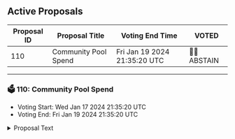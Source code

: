 ## Active Proposals

| Proposal ID | Proposal Title | Voting End Time | VOTED |
|-------------|----------------|-----------------|-------|
| 110 | Community Pool Spend | Fri Jan 19 2024 21:35:20 UTC | 🤷‍♂️ ABSTAIN |

---

### 🗳 110: Community Pool Spend
- Voting Start: Wed Jan 17 2024 21:35:20 UTC
- Voting End: Fri Jan 19 2024 21:35:20 UTC

<details>
<summary>Proposal Text</summary>
 
This proposal is intended to authorize a one-time transfer of 122,500 SOMM from the community pool to multi-sig address somm1n96wzq4yyqakcy3fu0wpan9hpy8m8ttgk5njky on Sommelier. These tokens will be used to incentivize liquidity on Osmosis, the largest DEX in the Cosmos ecosystem and predominant SOMM liquidity hub over a period of 60 days. The total amount of tokens for the proposed program represents 0.102% of the tokens in the community pool.nnThe SOMM-nUSDC pair is different from the existing SOMM liquidity options in that it pairs SOMM against a stablecoin rather than against another volatile crypto asset. Therefore, rewards to bootstrap this pool provide yet another option for those interested in providing SOMM liquidity. Additionally, deep token liquidity is critical for enabling SOMM integrations in other DeFi applications within the Cosmos ecosystem as it is required for liquidations, oracles, etc.nnIn the future, Sommelier may want to launch similar programs on Osmosis with different parameters - any future program is outside of the scope of this governance action and will require a new proposal. In the event that there are unused funds, those funds will be returned to the community pool.nnThe multi-sig will be composed of a mix of early developers on the Sommelier Chain as well as contributors to the Sommelier ecosystem. An updated list with the participants in the multi-sig will be listed below:nnThis proposal, if accepted, will spend 122,500 SOMM from the community pool to a to-be-created multi-sig address somm1n96wzq4yyqakcy3fu0wpan9hpy8m8ttgk5njky on Sommelier, to be distributed to incentivize liquidity for the SOMM-nUSDC concentrated liquidity pair (pool 1372) on Osmosis over a period of 60 days.
</details>
